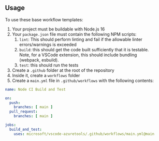 ## Usage

To use these base workflow templates:
1. Your project must be buildable with Node.js 16
1. Your `package.json` file must contain the following NPM scripts:
    1. `lint`: This should perform linting and fail if the allowable linter errors/warnings is exceeded
    1. `build`: this should get the code built sufficiently that it is testable. Note, for a VSCode extension, this should include bundling (webpack, esbuild).
    1. `test`: this should run the tests
1. Create a `.github` folder at the root of the repository
1. Inside it, create a `workflows` folder
5. Create a `main.yml` file in `.github/workflows` with the following contents:

```yaml
name: Node CI Build and Test

on:
  push:
    branches: [ main ]
  pull_request:
    branches: [ main ]

jobs:
  build_and_test:
    uses: microsoft/vscode-azuretools/.github/workflows/main.yml@main
```
